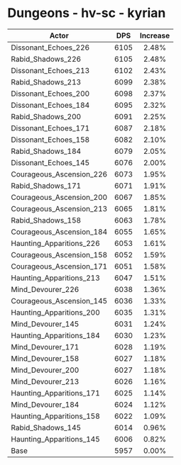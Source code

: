 # Dungeons - hv-sc - kyrian
| Actor | DPS | Increase |
|---|:---:|:---:|
|Dissonant_Echoes_226|6105|2.48%|
|Rabid_Shadows_226|6105|2.48%|
|Dissonant_Echoes_213|6102|2.43%|
|Rabid_Shadows_213|6099|2.38%|
|Dissonant_Echoes_200|6098|2.37%|
|Dissonant_Echoes_184|6095|2.32%|
|Rabid_Shadows_200|6091|2.25%|
|Dissonant_Echoes_171|6087|2.18%|
|Dissonant_Echoes_158|6082|2.10%|
|Rabid_Shadows_184|6079|2.05%|
|Dissonant_Echoes_145|6076|2.00%|
|Courageous_Ascension_226|6073|1.95%|
|Rabid_Shadows_171|6071|1.91%|
|Courageous_Ascension_200|6067|1.85%|
|Courageous_Ascension_213|6065|1.81%|
|Rabid_Shadows_158|6063|1.78%|
|Courageous_Ascension_184|6055|1.65%|
|Haunting_Apparitions_226|6053|1.61%|
|Courageous_Ascension_158|6052|1.59%|
|Courageous_Ascension_171|6051|1.58%|
|Haunting_Apparitions_213|6047|1.51%|
|Mind_Devourer_226|6038|1.36%|
|Courageous_Ascension_145|6036|1.33%|
|Haunting_Apparitions_200|6035|1.31%|
|Mind_Devourer_145|6031|1.24%|
|Haunting_Apparitions_184|6030|1.23%|
|Mind_Devourer_171|6028|1.19%|
|Mind_Devourer_158|6027|1.18%|
|Mind_Devourer_200|6027|1.18%|
|Mind_Devourer_213|6026|1.16%|
|Haunting_Apparitions_171|6025|1.14%|
|Mind_Devourer_184|6024|1.12%|
|Haunting_Apparitions_158|6022|1.09%|
|Rabid_Shadows_145|6014|0.96%|
|Haunting_Apparitions_145|6006|0.82%|
|Base|5957|0.00%|
